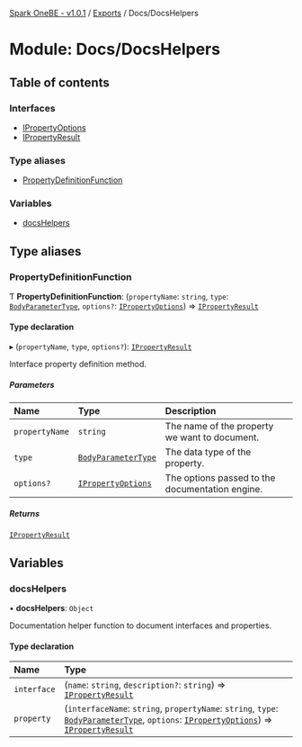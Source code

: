 [Spark OneBE - v1.0.1](../README.md) / [Exports](../modules.md) / Docs/DocsHelpers

# Module: Docs/DocsHelpers

## Table of contents

### Interfaces

- [IPropertyOptions](../interfaces/Docs_DocsHelpers.IPropertyOptions.md)
- [IPropertyResult](../interfaces/Docs_DocsHelpers.IPropertyResult.md)

### Type aliases

- [PropertyDefinitionFunction](Docs_DocsHelpers.md#propertydefinitionfunction)

### Variables

- [docsHelpers](Docs_DocsHelpers.md#docshelpers)

## Type aliases

### PropertyDefinitionFunction

Ƭ **PropertyDefinitionFunction**: (`propertyName`: `string`, `type`: [`BodyParameterType`](../enums/Docs_DocsInterfaces.BodyParameterType.md), `options?`: [`IPropertyOptions`](../interfaces/Docs_DocsHelpers.IPropertyOptions.md)) => [`IPropertyResult`](../interfaces/Docs_DocsHelpers.IPropertyResult.md)

#### Type declaration

▸ (`propertyName`, `type`, `options?`): [`IPropertyResult`](../interfaces/Docs_DocsHelpers.IPropertyResult.md)

Interface property definition method.

##### Parameters

| Name | Type | Description |
| :------ | :------ | :------ |
| `propertyName` | `string` | The name of the property we want to document. |
| `type` | [`BodyParameterType`](../enums/Docs_DocsInterfaces.BodyParameterType.md) | The data type of the property. |
| `options?` | [`IPropertyOptions`](../interfaces/Docs_DocsHelpers.IPropertyOptions.md) | The options passed to the documentation engine. |

##### Returns

[`IPropertyResult`](../interfaces/Docs_DocsHelpers.IPropertyResult.md)

## Variables

### docsHelpers

• **docsHelpers**: `Object`

Documentation helper function to document interfaces and properties.

#### Type declaration

| Name | Type |
| :------ | :------ |
| `interface` | (`name`: `string`, `description?`: `string`) => [`IPropertyResult`](../interfaces/Docs_DocsHelpers.IPropertyResult.md) |
| `property` | (`interfaceName`: `string`, `propertyName`: `string`, `type`: [`BodyParameterType`](../enums/Docs_DocsInterfaces.BodyParameterType.md), `options`: [`IPropertyOptions`](../interfaces/Docs_DocsHelpers.IPropertyOptions.md)) => [`IPropertyResult`](../interfaces/Docs_DocsHelpers.IPropertyResult.md) |
